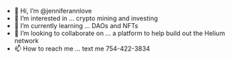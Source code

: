 - 👋 Hi, I’m @jenniferannlove
- 👀 I’m interested in ... crypto mining and investing  
- 🌱 I’m currently learning ... DAOs and NFTs
- 💞️ I’m looking to collaborate on ... a platform to help build out the Helium network
- 📫 How to reach me ... text me 754-422-3834

<!---
jenniferannlove/jenniferannlove is a ✨ special ✨ repository because its `README.md` (this file) appears on your GitHub profile.
You can click the Preview link to take a look at your changes.
--->
